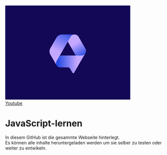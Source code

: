 ![Titelbild](assets/logologo.png)  
[Youtube](www.youtube.com/channel/@talk2studios)
# JavaScript-lernen
In diesem GitHub ist die gesammte Webseite hinterlegt.  
Es können alle inhalte heruntergeladen werden um sie selber zu testen oder weiter zu entwikeln.
